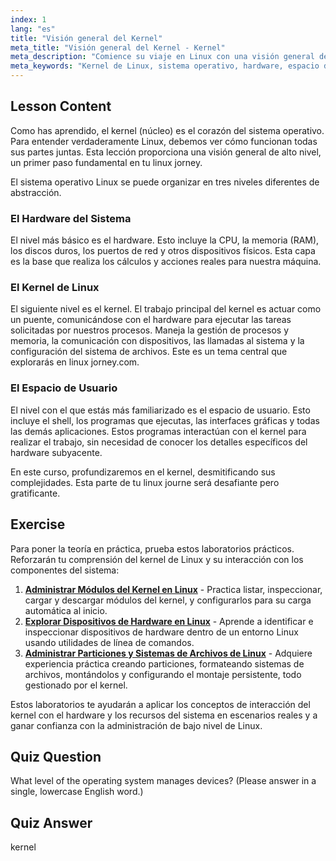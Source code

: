 ```yaml
---
index: 1
lang: "es"
title: "Visión general del Kernel"
meta_title: "Visión general del Kernel - Kernel"
meta_description: "Comience su viaje en Linux con una visión general del kernel de Linux. Comprenda su papel central en la gestión del hardware y el espacio de usuario, un concepto fundamental en linuxjourney.com."
meta_keywords: "Kernel de Linux, sistema operativo, hardware, espacio de usuario, viaje linux, linuxjourney.com, linuxjourney.com, viaje linux, visión general del kernel"
---
```


## Lesson Content

Como has aprendido, el kernel (núcleo) es el corazón del sistema operativo. Para entender verdaderamente Linux, debemos ver cómo funcionan todas sus partes juntas. Esta lección proporciona una visión general de alto nivel, un primer paso fundamental en tu linux jorney.

El sistema operativo Linux se puede organizar en tres niveles diferentes de abstracción.

### El Hardware del Sistema

El nivel más básico es el hardware. Esto incluye la CPU, la memoria (RAM), los discos duros, los puertos de red y otros dispositivos físicos. Esta capa es la base que realiza los cálculos y acciones reales para nuestra máquina.

### El Kernel de Linux

El siguiente nivel es el kernel. El trabajo principal del kernel es actuar como un puente, comunicándose con el hardware para ejecutar las tareas solicitadas por nuestros procesos. Maneja la gestión de procesos y memoria, la comunicación con dispositivos, las llamadas al sistema y la configuración del sistema de archivos. Este es un tema central que explorarás en linux jorney.com.

### El Espacio de Usuario

El nivel con el que estás más familiarizado es el espacio de usuario. Esto incluye el shell, los programas que ejecutas, las interfaces gráficas y todas las demás aplicaciones. Estos programas interactúan con el kernel para realizar el trabajo, sin necesidad de conocer los detalles específicos del hardware subyacente.

En este curso, profundizaremos en el kernel, desmitificando sus complejidades. Esta parte de tu linux journe será desafiante pero gratificante.

## Exercise

Para poner la teoría en práctica, prueba estos laboratorios prácticos. Reforzarán tu comprensión del kernel de Linux y su interacción con los componentes del sistema:

1. **[Administrar Módulos del Kernel en Linux](https://labex.io/es/labs/comptia-manage-kernel-modules-in-linux-590865)** - Practica listar, inspeccionar, cargar y descargar módulos del kernel, y configurarlos para su carga automática al inicio.
2. **[Explorar Dispositivos de Hardware en Linux](https://labex.io/es/labs/comptia-explore-hardware-devices-in-linux-590861)** - Aprende a identificar e inspeccionar dispositivos de hardware dentro de un entorno Linux usando utilidades de línea de comandos.
3. **[Administrar Particiones y Sistemas de Archivos de Linux](https://labex.io/es/labs/comptia-manage-linux-partitions-and-filesystems-590845)** - Adquiere experiencia práctica creando particiones, formateando sistemas de archivos, montándolos y configurando el montaje persistente, todo gestionado por el kernel.

Estos laboratorios te ayudarán a aplicar los conceptos de interacción del kernel con el hardware y los recursos del sistema en escenarios reales y a ganar confianza con la administración de bajo nivel de Linux.

## Quiz Question

What level of the operating system manages devices? (Please answer in a single, lowercase English word.)

## Quiz Answer

kernel
